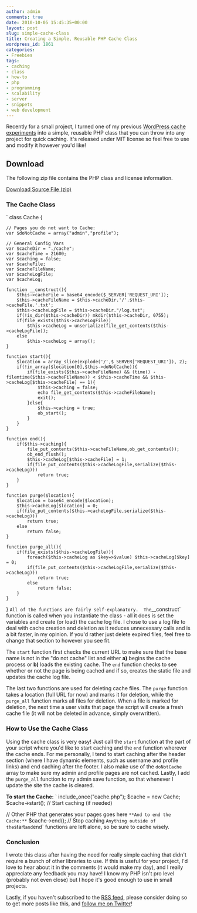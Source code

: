 ```yaml
---
author: admin
comments: true
date: 2010-10-05 15:45:35+00:00
layout: post
slug: simple-cache-class
title: Creating a Simple, Reusable PHP Cache Class
wordpress_id: 1861
categories:
- Freebies
tags:
- caching
- class
- how-to
- php
- programming
- scalability
- server
- snippets
- web development
---
```


Recently for a small project, I turned one of my previous [WordPress cache experiments](http://www.hongkiat.com/blog/display-wordpress-sidebar-on-other-non-wp-sites/) into a simple, reusable PHP class that you can throw into any project for quick caching.  It's released under MIT license so feel free to use and modify it however you'd like!<!-- more -->


## Download


The following zip file contains the PHP class and license information.


[Download Source File (zip)](http://devgrow.com/examples/SimpleCache.zip)




### The Cache Class


`
class Cache {

	// Pages you do not want to Cache:
	var $doNotCache = array("admin","profile");

	// General Config Vars
	var $cacheDir = "./cache";
	var $cacheTime = 21600;
	var $caching = false;
	var $cacheFile;
	var $cacheFileName;
	var $cacheLogFile;
	var $cacheLog;

	function __construct(){
		$this->cacheFile = base64_encode($_SERVER['REQUEST_URI']);
		$this->cacheFileName = $this->cacheDir.'/'.$this->cacheFile.'.txt';
		$this->cacheLogFile = $this->cacheDir."/log.txt";
		if(!is_dir($this->cacheDir)) mkdir($this->cacheDir, 0755);
		if(file_exists($this->cacheLogFile))
			$this->cacheLog = unserialize(file_get_contents($this->cacheLogFile));
		else
			$this->cacheLog = array();
	}

	function start(){
		$location = array_slice(explode('/',$_SERVER['REQUEST_URI']), 2);
		if(!in_array($location[0],$this->doNotCache)){
			if(file_exists($this->cacheFileName) && (time() - filemtime($this->cacheFileName)) < $this->cacheTime && $this->cacheLog[$this->cacheFile] == 1){
				$this->caching = false;
				echo file_get_contents($this->cacheFileName);
				exit();
			}else{
				$this->caching = true;
				ob_start();
			}
		}
	}

	function end(){
		if($this->caching){
			file_put_contents($this->cacheFileName,ob_get_contents());
			ob_end_flush();
			$this->cacheLog[$this->cacheFile] = 1;
			if(file_put_contents($this->cacheLogFile,serialize($this->cacheLog)))
				return true;
		}
	}

	function purge($location){
		$location = base64_encode($location);
		$this->cacheLog[$location] = 0;
		if(file_put_contents($this->cacheLogFile,serialize($this->cacheLog)))
			return true;
		else
			return false;
	}

	function purge_all(){
		if(file_exists($this->cacheLogFile)){
			foreach($this->cacheLog as $key=>$value) $this->cacheLog[$key] = 0;
			if(file_put_contents($this->cacheLogFile,serialize($this->cacheLog)))
				return true;
			else
				return false;
		}
	}

}
`
All of the functions are fairly self-explanatory.  The `__construct` function is called when you instantiate the class - all it does is set the variables and create (or load) the cache log file.  I chose to use a log file to deal with cache creation and deletion as it reduces unnecessary calls and is a bit faster, in my opinion.  If you'd rather just delete expired files, feel free to change that section to however you see fit.

The `start` function first checks the current URL to make sure that the base name is not in the "do not cache" list and either **a)** begins the cache process or **b)** loads the existing cache.  The `end` function checks to see whether or not the page is being cached and if so, creates the static file and updates the cache log file.

The last two functions are used for deleting cache files.  The `purge` function takes a location (full URL for now) and marks it for deletion, while the `purge_all` function marks all files for deletion.  When a file is marked for deletion, the next time a user visits that page the script will create a fresh cache file (it will not be deleted in advance, simply overwritten).



### How to Use the Cache Class


Using the cache class is very easy!  Just call the `start` function at the part of your script where you'd like to start caching and the `end` function wherever the cache ends.  For me personally, I tend to start caching after the header section (where I have dynamic elements, such as username and profile links) and end caching after the footer.  I also make use of the `doNotCache` array to make sure my admin and profile pages are not cached.  Lastly, I add the `purge_all` function to my admin save function, so that whenever I update the site the cache is cleared.

**To start the Cache:**
`
include_once("cache.php");
$cache = new Cache;
$cache->start(); // Start caching (if needed)

// Other PHP that generates your pages goes here
`
**And to end the Cache:**
`
$cache->end(); // Stop caching
`
Anything outside of the `start` and `end` functions are left alone, so be sure to cache wisely.



### Conclusion


I wrote this class after having the need for really simple caching that didn't require a bunch of other libraries to use.  If this is useful for your project, I'd love to hear about it in the comments (it would make my day), and I really appreciate any feedback you may have!  I know my PHP isn't pro level (probably not even close) but I hope it's good enough to use in small projects.

Lastly, if you haven't subscribed to the [RSS feed](http://feeds.feedburner.com/devgrow), please consider doing so to get more posts like this, and [follow me on Twitter](http://twitter.com/ThinkDevGrow)!

